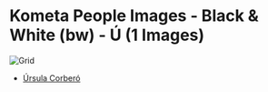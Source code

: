 # Kometa People Images - Black & White (bw) - Ú (1 Images)
![Grid](grid.jpg)

* [Úrsula Corberó](https://raw.githubusercontent.com/Kometa-Team/People-Images-bw/master/Ú/Images/%C3%9Arsula%20Corber%C3%B3.jpg)